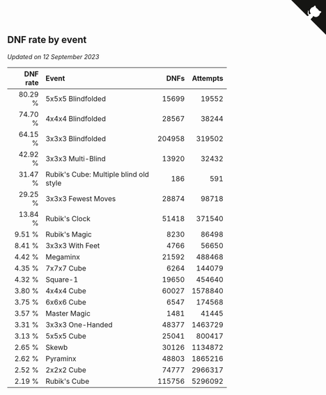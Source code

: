 ## DNF rate by event

*Updated on 12 September 2023*

| DNF rate | Event | DNFs | Attempts |
| ---: | :--- | ---: | ---: |
| 80.29 % | 5x5x5 Blindfolded | 15699 | 19552 |
| 74.70 % | 4x4x4 Blindfolded | 28567 | 38244 |
| 64.15 % | 3x3x3 Blindfolded | 204958 | 319502 |
| 42.92 % | 3x3x3 Multi-Blind | 13920 | 32432 |
| 31.47 % | Rubik's Cube: Multiple blind old style | 186 | 591 |
| 29.25 % | 3x3x3 Fewest Moves | 28874 | 98718 |
| 13.84 % | Rubik's Clock | 51418 | 371540 |
| 9.51 % | Rubik's Magic | 8230 | 86498 |
| 8.41 % | 3x3x3 With Feet | 4766 | 56650 |
| 4.42 % | Megaminx | 21592 | 488468 |
| 4.35 % | 7x7x7 Cube | 6264 | 144079 |
| 4.32 % | Square-1 | 19650 | 454640 |
| 3.80 % | 4x4x4 Cube | 60027 | 1578840 |
| 3.75 % | 6x6x6 Cube | 6547 | 174568 |
| 3.57 % | Master Magic | 1481 | 41445 |
| 3.31 % | 3x3x3 One-Handed | 48377 | 1463729 |
| 3.13 % | 5x5x5 Cube | 25041 | 800417 |
| 2.65 % | Skewb | 30126 | 1134872 |
| 2.62 % | Pyraminx | 48803 | 1865216 |
| 2.52 % | 2x2x2 Cube | 74777 | 2966317 |
| 2.19 % | Rubik's Cube | 115756 | 5296092 |


<a href="https://github.com/jonatanklosko/wca_statistics" class="github-corner" aria-label="View source on Github"><svg width="80" height="80" viewBox="0 0 250 250" style="fill:#151513; color:#fff; position: absolute; top: 0; border: 0; right: 0;" aria-hidden="true"><path d="M0,0 L115,115 L130,115 L142,142 L250,250 L250,0 Z"></path><path d="M128.3,109.0 C113.8,99.7 119.0,89.6 119.0,89.6 C122.0,82.7 120.5,78.6 120.5,78.6 C119.2,72.0 123.4,76.3 123.4,76.3 C127.3,80.9 125.5,87.3 125.5,87.3 C122.9,97.6 130.6,101.9 134.4,103.2" fill="currentColor" style="transform-origin: 130px 106px;" class="octo-arm"></path><path d="M115.0,115.0 C114.9,115.1 118.7,116.5 119.8,115.4 L133.7,101.6 C136.9,99.2 139.9,98.4 142.2,98.6 C133.8,88.0 127.5,74.4 143.8,58.0 C148.5,53.4 154.0,51.2 159.7,51.0 C160.3,49.4 163.2,43.6 171.4,40.1 C171.4,40.1 176.1,42.5 178.8,56.2 C183.1,58.6 187.2,61.8 190.9,65.4 C194.5,69.0 197.7,73.2 200.1,77.6 C213.8,80.2 216.3,84.9 216.3,84.9 C212.7,93.1 206.9,96.0 205.4,96.6 C205.1,102.4 203.0,107.8 198.3,112.5 C181.9,128.9 168.3,122.5 157.7,114.1 C157.9,116.9 156.7,120.9 152.7,124.9 L141.0,136.5 C139.8,137.7 141.6,141.9 141.8,141.8 Z" fill="currentColor" class="octo-body"></path></svg></a><style>.github-corner:hover .octo-arm{animation:octocat-wave 560ms ease-in-out}@keyframes octocat-wave{0%,100%{transform:rotate(0)}20%,60%{transform:rotate(-25deg)}40%,80%{transform:rotate(10deg)}}@media (max-width:500px){.github-corner:hover .octo-arm{animation:none}.github-corner .octo-arm{animation:octocat-wave 560ms ease-in-out}}</style>
